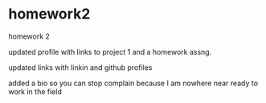 # homework2
homework 2  

updated profile with links to project 1 and a homework assng. 

updated links with linkin and github profiles 

added a bio so you can stop complain because I am nowhere near ready to work in the field
